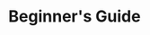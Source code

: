 ---
categories: ["POTD"]
tags: [] 
title: "Beginner's Guide"
linkTitle: "Beginner's Guide"
weight: 1
description: >
  Start here to begin your journey with Path of the Dovahkiin.
---
